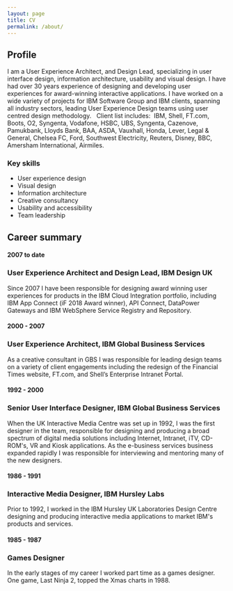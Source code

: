 ```yaml
---
layout: page
title: CV
permalink: /about/
---
```


## Profile

I am a User Experience Architect, and Design Lead, specializing in user interface design, information architecture, usability and visual design. I have had over 30 years experience of designing and developing user experiences for award-winning interactive applications. I have worked on a wide variety of projects for IBM Software Group and IBM clients, spanning all industry sectors, leading User Experience Design teams using user centred design methodology.   Client list includes:  IBM, Shell, FT.com, Boots, O2, Syngenta, Vodafone, HSBC, UBS, Syngenta, Cazenove, Pamukbank, Lloyds Bank, BAA, ASDA, Vauxhall, Honda, Lever, Legal & General, Chelsea FC, Ford, Southwest Electricity, Reuters, Disney, BBC, Amersham International, Airmiles.


### Key skills
* User experience design
* Visual design
* Information architecture
* Creative consultancy
* Usability and accessibility
* Team leadership

## Career summary

####  2007 to date
### User Experience Architect and Design Lead, IBM Design UK
Since 2007 I have been responsible for designing award winning user experiences for products in the IBM Cloud Integration portfolio, including IBM App Connect (iF 2018 Award winner), API Connect, DataPower Gateways and IBM WebSphere Service Registry and Repository.



####  2000 - 2007
###  User Experience Architect, IBM Global Business Services
As a creative consultant in GBS I was responsible for leading design teams on a variety of client engagements including the redesign of the Financial Times website, FT.com, and Shell’s Enterprise Intranet Portal. 
   
   
   
####  1992 - 2000 
###  Senior User Interface Designer, IBM Global Business Services
When the UK Interactive Media Centre was set up in 1992, I was the first designer in the team, responsible for designing and producing a broad spectrum of digital media solutions including Internet, Intranet, iTV, CD-ROM's, VR and Kiosk applications. As the e-business services business expanded rapidly I was responsible for interviewing and mentoring many of the new designers.
   
   
   
####  1986 - 1991
###  Interactive Media Designer, IBM Hursley Labs     
Prior to 1992, I worked in the IBM Hursley UK Laboratories Design Centre designing and producing interactive media applications to market IBM's products and services.
      
#### 1985 - 1987
###  Games Designer
In the early stages of my career I worked part time as a games designer. One game, Last Ninja 2, topped the Xmas charts in 1988.     
